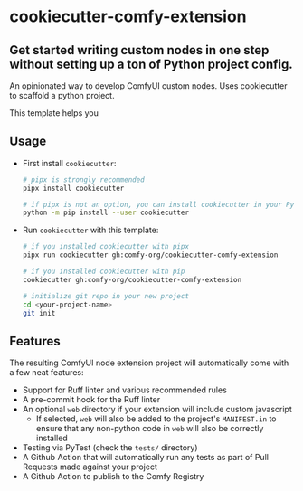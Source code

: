 # cookiecutter-comfy-extension

## Get started writing custom nodes in one step without setting up a ton of Python project config.

An opinionated way to develop ComfyUI custom nodes. Uses cookiecutter to scaffold a python project.

This template helps you 

## Usage

- First install `cookiecutter`:

  ```bash
  # pipx is strongly recommended
  pipx install cookiecutter

  # if pipx is not an option, you can install cookiecutter in your Python user directory.
  python -m pip install --user cookiecutter
  ```

- Run `cookiecutter` with this template:

  ```bash
  # if you installed cookiecutter with pipx
  pipx run cookiecutter gh:comfy-org/cookiecutter-comfy-extension

  # if you installed cookiecutter with pip
  cookiecutter gh:comfy-org/cookiecutter-comfy-extension

  # initialize git repo in your new project
  cd <your-project-name>
  git init
  ```

## Features

The resulting ComfyUI node extension project will automatically come with a few neat features:

- Support for Ruff linter and various recommended rules
- A pre-commit hook for the Ruff linter
- An optional `web` directory if your extension will include custom javascript
  - If selected, `web` will also be added to the project's `MANIFEST.in` to ensure that any non-python code in `web` will also be correctly installed
- Testing via PyTest (check the `tests/` directory)
- A Github Action that will automatically run any tests as part of Pull Requests made against your project
- A Github Action to publish to the Comfy Registry
